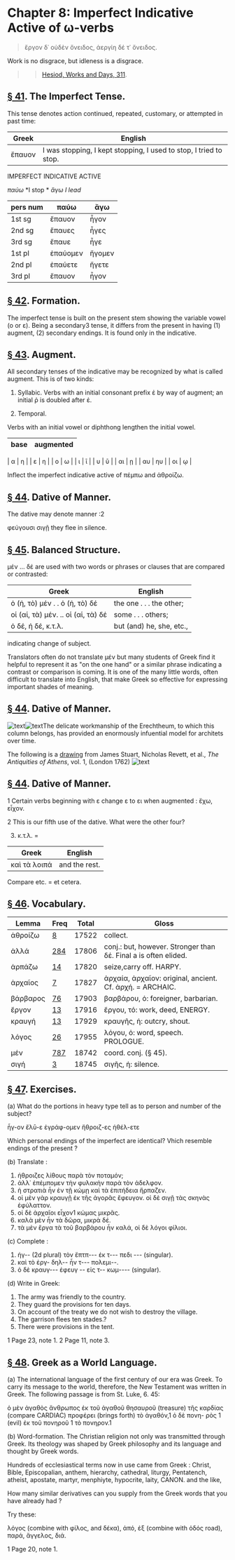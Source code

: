 # Chapter 8: Imperfect Indicative Active of ω-verbs


> ἔργον δ᾽ οὐδὲν ὄνειδος, ἀεργίη δέ τ᾽ ὄνειδος.

<quote>Work is no disgrace, but idleness is a disgrace.

>> [Hesiod, Works and Days, 311](https://scaife-dev.perseus.org/reader/urn:cts:greekLit:tlg0020.tlg002.perseus-grc2:311?right=perseus-eng2).



## [§ 41](#para41). The Imperfect Tense.


This tense denotes action
continued, repeated, customary, or attempted in past time:

| Greek | English | 
| --- | -- | 
|  ἔπαυον  |  I was stopping, I kept stopping, I used to stop, I tried to stop.  |




IMPERFECT INDICATIVE ACTIVE


*παύω* *I stop *
*ἄγω* *I lead*


| pers num | παύω | ἄγω | 
| --- | --- | --- 
| 1st sg | ἔπαυον | ἦγον | 
| 2nd sg | ἔπαυες | ἦγες | 
| 3rd sg | ἔπαυε | ἦγε | 
| 1st pl | ἐπαύομεν | ἤγομεν | 
| 2nd pl | ἐπαύετε | ἤγετε | 
| 3rd pl | ἔπαυον | ἦγον | 




## [§ 42](#para42). Formation.


The imperfect tense is built on the
present stem showing the variable vowel (ο or ε). Being
a secondary3 tense, it differs from the present in having
(1) augment, (2) secondary endings. It is found only
in the indicative.

## [§ 43](#para43). Augment.


All secondary tenses of the indicative
may be recognized by what is called augment. This is of
two kinds:



1. Syllabic. Verbs with an initial consonant prefix ἐ
by way of augment; an initial ῥ is doubled after ἐ.

<pb n="23"/>



2. Temporal.

Verbs with an initial vowel or diphthong lengthen the initial vowel.


| base | augmented | 
| --- | --- 

| α | η | 
| ε | η | 
| ο | ω | 
| ι | ῑ | 
| υ | ῡ | 
| αι | ῃ | 
| αυ | ηυ | 
| οι | ῳ | 




Inflect the imperfect indicative active of <rs type="lemma">πέμπω</rs> and ἀθροίζω.

## [§ 44](#para44). Dative of Manner.


The dative may denote manner :2

φεύγουσι σιγῇ they flee in silence.

## [§ 45](#para45). Balanced Structure.


μέν ... δέ are used with
two words or phrases or
clauses that are compared
or contrasted:

| Greek | English | 
| --- | -- | 
|  ὁ (ἡ, τὸ) μέν . . ὁ (ἡ, τὸ) δέ  |   the one . . . the other;  |
|  οἱ (αἱ, τὰ) μέν. .. οἱ (αἱ, τὰ) δέ  |  some . . . others;  |
|  ὁ δέ, ἡ δέ, κ.τ.λ.  |  but (and) he, she, etc.,  |


indicating change of subject.


Translators often do not translate μέν but many students of Greek find it helpful to represent it as "on the one hand" or a similar phrase indicating a contrast or comparison is coming. It is one of the many little words, often difficult to translate into English, that make Greek so effective for expressing important shades of meaning.


## [§ 44](#para44). Dative of Manner.


![text](https://github.com/gregorycrane/CrosbySchaeffer2.0/blob/main/chaps/images/ioniccolumn.jpg?raw=true)![text](https://www.classicist.org/wp-content/uploads/2011/01/_pagebody/Figure-3-Erechtheum-column-British-Museum-Loth.jpg)The delicate workmanship of the
Erechtheum, to which this column
belongs, has provided an enormously infuential model for architets over time.

The following is a [drawing](https://archive.org/details/antiqvitiesAthe1Stua/page/n57/mode/2up) from <bibl>James Stuart,  Nicholas Revett, et al., *The Antiquities of Athens*, vol. 1, (London 1762)</bibl>
![text](https://github.com/gregorycrane/CrosbySchaeffer2.0/blob/main/chaps/images/ioniccolumn-stuart-revett.jpg?raw=true)


## [§ 44](#para44). Dative of Manner.






1 Certain verbs beginning with ε change ε to ει when augmented : ἔχω, εἶχον.



2 This is our fifth use of the dative. What were the other four?



3. κ.τ.λ. =

| Greek | English | 
| --- | -- | 
|  καὶ τὰ λοιπά  |  and the rest.  |

Compare etc. = <foreign xml:lang="lat">et cetera</foreign>.

<pb n="24"/>

## [§ 46](#para46). Vocabulary.



| Lemma | Freq | Total | Gloss |
| --- | --- | --- | -- |
| ἀθροίζω | [8](https://github.com/gregorycrane/CrosbySchaeffer2.0/tree/main/chaps/vocpassages/ἀθροίζω.md) | 17522 | collect. 
| ἀλλά | [284](https://github.com/gregorycrane/CrosbySchaeffer2.0/tree/main/chaps/vocpassages/ἀλλά.md) | 17806 | conj.: but, however. Stronger than δέ. Final a is often elided.
| ἁρπάζω | [14](https://github.com/gregorycrane/CrosbySchaeffer2.0/tree/main/chaps/vocpassages/ἁρπάζω.md) | 17820 | seize,carry off. HARPY. 
| ἀρχαῖος | [7](https://github.com/gregorycrane/CrosbySchaeffer2.0/tree/main/chaps/vocpassages/ἀρχαῖος.md) | 17827 | ἀρχαία, ἀρχαῖον: original, ancient. Cf. ἀρχή. = ARCHAIC. 
| βάρβαρος | [76](https://github.com/gregorycrane/CrosbySchaeffer2.0/tree/main/chaps/vocpassages/βάρβαρος.md) | 17903 | βαρβάρου, ὁ: foreigner, barbarian.
| ἔργον | [13](https://github.com/gregorycrane/CrosbySchaeffer2.0/tree/main/chaps/vocpassages/ἔργον.md) | 17916 | ἔργου, τό: work, deed, ENERGY.
| κραυγή | [13](https://github.com/gregorycrane/CrosbySchaeffer2.0/tree/main/chaps/vocpassages/κραυγή.md) | 17929 | κραυγῆς, ἡ: outcry, shout.
| λόγος | [26](https://github.com/gregorycrane/CrosbySchaeffer2.0/tree/main/chaps/vocpassages/λόγος.md) | 17955 | λόγου, ὁ: word, speech. PROLOGUE.
| μέν | [787](https://github.com/gregorycrane/CrosbySchaeffer2.0/tree/main/chaps/vocpassages/μέν.md) | 18742 | coord. conj. (§ 45).
| σιγή | [3](https://github.com/gregorycrane/CrosbySchaeffer2.0/tree/main/chaps/vocpassages/σιγή.md) | 18745 | σιγῆς, ἡ: silence.



## [§ 47](#para47). Exercises.




(a) What do the portions in heavy type tell as to person
and number of the subject?

ἦγ-ον
ἔλῡ-ε
ἐγράφ-ομεν
ἤθροιζ-ες
ἠθέλ-ετε

Which personal endings of the imperfect are identical?
Vhich resemble endings of the present ?

(b) Translate :

1. ἠθροιζες λίθους παρὰ τὸν ποταμόν;
2. ἀλλ᾽ ἐπέμπομεν τὴν φυλακὴν παρὰ τὸν ἀδελφον.
3. ἡ στρατιὰ ἦν ἐν τῇ κώμῃ καὶ τὰ ἐπιτήδεια ἥρπαζεν.
4. οἱ μὲν γὰρ κραυγῇ ἐκ τῆς ἀγορᾶς ἔφευγον. οἱ δὲ σιγῇ τὰς σκηνὰς ἐφύλαττον.
5. οἱ δὲ ἀρχαῖοι εἶχον1 κώμας μικρᾶς.
6. καλὰ μὲν ἦν τὰ δῶρα, μικρὰ δέ.
7. τὰ μὲν ἔργα τὰ τοῦ βαρβάρου ἦν καλά, οἱ δὲ λόγοι φίλιοι.

(c) Complete :

1. ἠγ-- (2d plural) τὸν ἔπτπ--- ἐκ τ--- πεδι --- (singular).
2. καὶ τὸ ἐργ- δηλ-- ἦν τ--- πολεμι--.
3. ὁ δὲ κραυγ--- ἐφευγ -- εἰς τ-- κωμ---- (singular).

(d) Write in Greek:

1. The army was friendly to the country.
2. They guard the provisions for ten days.
3. On account of the treaty we do not wish to destroy the village.
4. The garrison flees ten stades.?
5. There were provisions in the tent.

1 Page 23, note 1.
2 Page 11, note 3.



<pb n="25"/>


## [§ 48](#para48). Greek as a World Language.


(a) The international language of the first century of our era was Greek. To carry its message to the world, therefore, the New Testament was written in Greek. The following passage is from St. Luke,
6. 45:


ὁ μὲν ἀγαθὸς ἄνθρωπος ἐκ
τοῦ ἀγαθοῦ θησαυροῦ (treasure) τῆς καρδίας (compare
CARDIAC) προφέρει (brings
forth) τὸ ἀγαθόν,1 ὁ δὲ πονη-
ρὸς 1 (evil) ἐκ τοῦ πονηροῦ 1 τὸ
πονηρον.1

(b) Word-formation. The Christian religion not only was transmitted through Greek. Its theology was shaped by Greek philosophy and its language and thought by Greek words.

Hundreds of ecclesiastical terms now in use came from Greek : Christ, Bible, Episcopalian, anthem, hierarchy, cathedral, liturgy, Pentatench, atheist, apostate, martyr, menphiyte, hypocrite, laity, CANON.
and the like,

How many similar derivatives can you supply from the Greek words that you have already had ?

Try these:

λόγος (combine with φίλος, and δέκα), ἀπό, ἐξ (combine with ὁδός road), παρά, ἄγγελος, διά.



1 Page 20, note 1.

<pb n="26"/>



